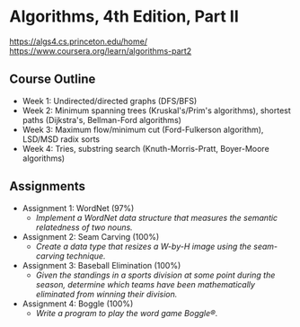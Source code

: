 # Algorithms, 4th Edition, Part II

https://algs4.cs.princeton.edu/home/
<br>
https://www.coursera.org/learn/algorithms-part2

## Course Outline
- Week 1: Undirected/directed graphs (DFS/BFS)
- Week 2: Minimum spanning trees (Kruskal's/Prim's algorithms), shortest paths (Dijkstra's, Bellman-Ford algorithms)
- Week 3: Maximum flow/minimum cut (Ford-Fulkerson algorithm), LSD/MSD radix sorts
- Week 4: Tries, substring search (Knuth-Morris-Pratt, Boyer-Moore algorithms)

## Assignments
- Assignment 1: WordNet (97%)
  - *Implement a WordNet data structure that measures the semantic relatedness of two nouns.*
- Assignment 2: Seam Carving (100%)
  - *Create a data type that resizes a W-by-H image using the seam-carving technique.*
- Assignment 3: Baseball Elimination (100%)
  - *Given the standings in a sports division at some point during the season, determine which teams have been mathematically eliminated from winning their division.*
- Assignment 4: Boggle (100%)
  - *Write a program to play the word game Boggle®.*